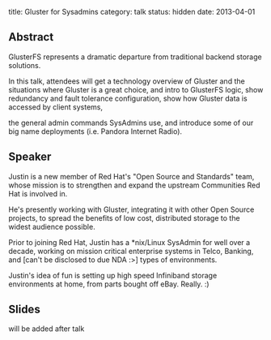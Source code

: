title: Gluster for Sysadmins
category: talk
status: hidden
date: 2013-04-01

Abstract
---------
GlusterFS represents a dramatic departure from traditional backend storage solutions.

In this talk, attendees will get a technology overview of Gluster and the
situations where Gluster is a great choice, and intro to GlusterFS logic, show
redundancy and fault tolerance configuration, show how Gluster data is accessed by client
systems,

the general admin commands SysAdmins use, and introduce some of our big name
deployments (i.e. Pandora Internet Radio).


Speaker
-------

Justin is a new member of Red Hat's "Open Source and Standards" team, whose
mission is to strengthen and expand the upstream Communities Red Hat is involved in.

He's presently working with Gluster, integrating it with other Open Source
projects, to spread the benefits of low cost, distributed storage to the
widest audience possible.

Prior to joining Red Hat, Justin has a *nix/Linux SysAdmin for well over a decade,
working on mission critical enterprise systems in Telco, Banking, and [can't be disclosed to due NDA :>] types of environments.

Justin's idea of fun is setting up high speed Infiniband storage environments
at home, from parts bought off eBay.  Really. :)


Slides
------
will be added after talk
